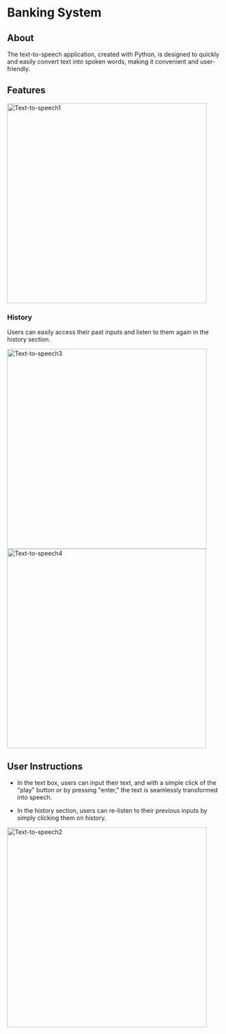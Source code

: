 ﻿# Banking System
## About
The text-to-speech application, created with Python, is designed to quickly and easily convert text into spoken words, making it convenient and user-friendly.

## Features

<img width="467" alt="Text-to-speech1" src="https://github.com/Aristotelis03/text-to-speech/assets/122119588/2de4749c-3045-4e28-bad0-89a040bfea76">


### History
Users can easily access their past inputs and listen to them again in the history section.

<img width="467" alt="Text-to-speech3" src="https://github.com/Aristotelis03/text-to-speech/assets/122119588/755e2b51-a4cc-4c0e-99e2-a5f4bab21ca3">

<img width="466" alt="Text-to-speech4" src="https://github.com/Aristotelis03/text-to-speech/assets/122119588/d7497a1e-3c6c-48ee-bf26-eec495a83bf7">

## User Instructions

* In the text box, users can input their text, and with a simple click of the "play" button or by pressing "enter," the text is seamlessly transformed into speech.

* In the history section, users can re-listen to their previous inputs by simply clicking them on history.

<img width="467" alt="Text-to-speech2" src="https://github.com/Aristotelis03/text-to-speech/assets/122119588/1fdce722-0c80-416f-86e6-2c3dc1f5e96e">

